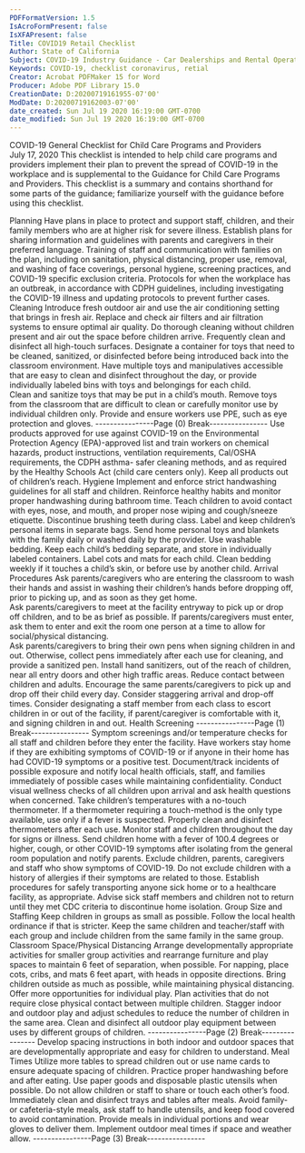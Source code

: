 ```yaml
---
PDFFormatVersion: 1.5
IsAcroFormPresent: false
IsXFAPresent: false
Title: COVID19 Retail Checklist
Author: State of California
Subject: COVID-19 Industry Guidance - Car Dealerships and Rental Operators
Keywords: COVID-19, checklist coronavirus, retial
Creator: Acrobat PDFMaker 15 for Word
Producer: Adobe PDF Library 15.0
CreationDate: D:20200719161955-07'00'
ModDate: D:20200719162003-07'00'
date_created: Sun Jul 19 2020 16:19:00 GMT-0700
date_modified: Sun Jul 19 2020 16:19:00 GMT-0700
---
```

 
COVID-19 General Checklist 
for Child Care Programs and Providers  
July 17, 2020 
This checklist is intended to help child care programs and providers implement their plan to 
prevent the spread of COVID-19 in the workplace and is supplemental to the Guidance for Child 
Care Programs and Providers. This checklist is a summary and contains shorthand for some parts 
of the guidance; familiarize yourself with the guidance before using this checklist. 
 
 Planning 
  Have plans in place to protect and support staff, children, and their family 
members who are at higher risk for severe illness. 
  Establish plans for sharing information and guidelines with parents and caregivers 
in their preferred language. 
  Training of staff and communication with families on the plan, including on 
sanitation, physical distancing, proper use, removal, and washing of face 
coverings, personal hygiene, screening practices, and COVID-19 specific 
exclusion criteria. 
  Protocols for when the workplace has an outbreak, in accordance with CDPH 
guidelines, including investigating the COVID-19 illness and updating protocols to 
prevent further cases. 
Cleaning 
  Introduce fresh outdoor air and use the air conditioning setting that brings in fresh 
air. Replace and check air filters and air filtration systems to ensure optimal air 
quality. 
  Do thorough cleaning without children present and air out the space before 
children arrive. 
  Frequently clean and disinfect all high-touch surfaces. 
  Designate a container for toys that need to be cleaned, sanitized, or disinfected 
before being introduced back into the classroom environment. 
  Have multiple toys and manipulatives accessible that are easy to clean and 
disinfect throughout the day, or provide individually labeled bins with toys and 
belongings for each child.  
  Clean and sanitize toys that may be put in a child’s mouth. Remove toys from the 
classroom that are difficult to clean or carefully monitor use by individual children 
only. 
  Provide and ensure workers use PPE, such as eye protection and gloves. 
----------------Page (0) Break----------------
  Use products approved for use against COVID-19 on the Environmental Protection 
Agency (EPA)-approved list and train workers on chemical hazards, product 
instructions, ventilation requirements, Cal/OSHA requirements, the CDPH asthma-
safer cleaning methods, and as required by the Healthy Schools Act (child care 
centers only). 
  Keep all products out of children’s reach. 
Hygiene 
  Implement and enforce strict handwashing guidelines for all staff and 
children. 
  Reinforce healthy habits and monitor proper handwashing during bathroom time. 
  Teach children to avoid contact with eyes, nose, and mouth, and proper nose 
wiping and cough/sneeze etiquette. 
  Discontinue brushing teeth during class. 
  Label and keep children’s personal items in separate bags. 
  Send home personal toys and blankets with the family daily or washed daily by 
the provider. 
  Use washable bedding. Keep each child’s bedding separate, and store in 
individually labeled containers. Label cots and mats for each child. Clean 
bedding weekly if it touches a child’s skin, or before use by another child. 
Arrival Procedures 
  Ask parents/caregivers who are entering the classroom to wash their hands and 
assist in washing their children’s hands before dropping off, prior to picking up, 
and as soon as they get home.  
  Ask parents/caregivers to meet at the facility entryway to pick up or drop off 
children, and to be as brief as possible. 
  If parents/caregivers must enter, ask them to enter and exit the room one person 
at a time to allow for social/physical distancing.  
  Ask parents/caregivers to bring their own pens when signing children in and out. 
Otherwise, collect pens immediately after each use for cleaning, and provide a 
sanitized pen. 
  Install hand sanitizers, out of the reach of children, near all entry doors and other 
high traffic areas. 
  Reduce contact between children and adults. 
  Encourage the same parents/caregivers to pick up and drop off their child every 
day. 
  Consider staggering arrival and drop-off times. 
  Consider designating a staff member from each class to escort children in or out 
of the facility, if parent/caregiver is comfortable with it, and signing children in 
and out. 
Health Screening 
----------------Page (1) Break----------------
  Symptom screenings and/or temperature checks for all staff and children before 
they enter the facility. 
  Have workers stay home if they are exhibiting symptoms of COVID-19 or if anyone 
in their home has had COVID-19 symptoms or a positive test. 
  Document/track incidents of possible exposure and notify local health officials, 
staff, and families immediately of possible cases while maintaining confidentiality. 
  Conduct visual wellness checks of all children upon arrival and ask health 
questions when concerned. 
  Take children’s temperatures with a no-touch thermometer. If a thermometer 
requiring a touch-method is the only type available, use only if a fever is 
suspected. Properly clean and disinfect thermometers after each use. 
  Monitor staff and children throughout the day for signs or illness. Send children 
home with a fever of 100.4 degrees or higher, cough, or other COVID-19 
symptoms after isolating from the general room population and notify parents. 
  Exclude children, parents, caregivers and staff who show symptoms of COVID-19. 
Do not exclude children with a history of allergies if their symptoms are related to 
those. 
  Establish procedures for safely transporting anyone sick home or to a healthcare 
facility, as appropriate. 
  Advise sick staff members and children not to return until they met CDC criteria to 
discontinue home isolation. 
Group Size and Staffing 
  Keep children in groups as small as possible. Follow the local health ordinance if 
that is stricter. 
  Keep the same children and teacher/staff with each group and include children 
from the same family in the same group. 
Classroom Space/Physical Distancing 
  Arrange developmentally appropriate activities for smaller group activities and 
rearrange furniture and play spaces to maintain 6 feet of separation, when 
possible. 
  For napping, place cots, cribs, and mats 6 feet apart, with heads in opposite 
directions. 
  Bring children outside as much as possible, while maintaining physical distancing. 
  Offer more opportunities for individual play. 
  Plan activities that do not require close physical contact between multiple 
children. 
  Stagger indoor and outdoor play and adjust schedules to reduce the number of 
children in the same area. 
  Clean and disinfect all outdoor play equipment between uses by different groups 
of children. 
----------------Page (2) Break----------------
  Develop spacing instructions in both indoor and outdoor spaces that are 
developmentally appropriate and easy for children to understand. 
Meal Times 
  Utilize more tables to spread children out or use name cards to ensure adequate 
spacing of children. 
  Practice proper handwashing before and after eating. Use paper goods and 
disposable plastic utensils when possible. 
  Do not allow children or staff to share or touch each other’s food. 
  Immediately clean and disinfect trays and tables after meals. Avoid family- or 
cafeteria-style meals, ask staff to handle utensils, and keep food covered to 
avoid contamination. 
  Provide meals in individual portions and wear gloves to deliver them. 
  Implement outdoor meal times if space and weather allow. 
----------------Page (3) Break----------------
